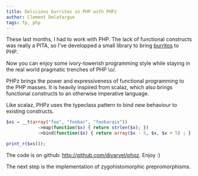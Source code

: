 ```yaml
---
title: Delicious burritos in PHP with PHPz
author: Clement Delafargue
tags: fp, php
---
```


These last months, I had to work with PHP. The lack of functional constructs
was really a PITA, so I've developped a small library to bring
[burritos](http://en.wikipedia.org/wiki/Monads_in_functional_programming) to PHP.

Now you can enjoy some ivory-towerish programming style while staying in the
real world pragmatic trenches of PHP \\o/.

PHPz brings the power and expressiveness of functional programming to the PHP
masses. It is heavily inspired from scalaz, which also brings functional
constructs to an otherwise imperative language.

Like scalaz, PHPz uses the typeclass pattern to bind new behaviour to existing
constructs.


```PHP
$xs = __t(array("foo", "foobar", "foobarqix"))
            ->map(function($x) { return strlen($x); })
            ->bind(function($x) { return array($x - 5, $x, $x + 5) ; });

print_r($xs());
```

The code is on github: <http://github.com/divarvel/phpz>. Enjoy :)

The next step is the implementation of zygohistomorphic prepromorphisms.
